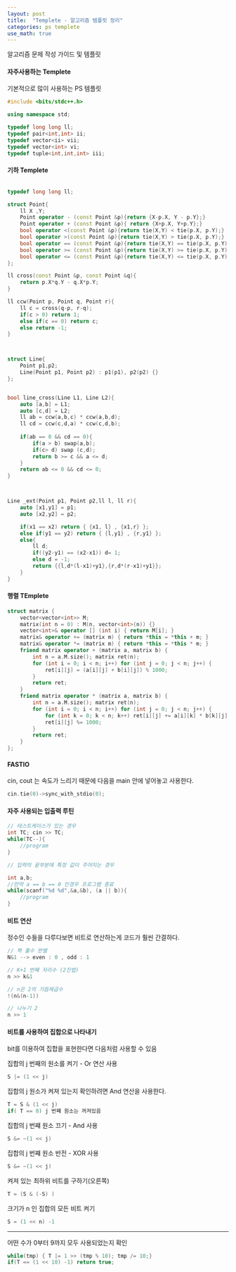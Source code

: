 ```yaml
---
layout: post
title:  "Templete - 알고리즘 템플릿 정리"
categories: ps templete
use_math: true
---
```


알고리즘 문제 작성 가이드 및 템플릿

#### 자주사용하는 Templete
기본적으로 많이 사용하는 PS 템플릿 

~~~cpp
#include <bits/stdc++.h>

using namespace std;

typedef long long ll;
typedef pair<int,int> ii;
typedef vector<ii> vii;
typedef vector<int> vi;
typedef tuple<int,int,int> iii;
~~~

#### 기하 Templete
```cpp

typedef long long ll;

struct Point{
	ll X ,Y;
	Point operator - (const Point &p){return {X-p.X, Y - p.Y};}
	Point operator + (const Point &p){ return {X+p.X, Y+p.Y};}
	bool operator <(const Point &p){return tie(X,Y) < tie(p.X, p.Y);}
	bool operator >(const Point &p){return tie(X,Y) > tie(p.X, p.Y);}
	bool operator == (const Point &p){return tie(X,Y) == tie(p.X, p.Y);}
	bool operator >= (const Point &p){return tie(X,Y) >= tie(p.X, p.Y);}
	bool operator <= (const Point &p){return tie(X,Y) <= tie(p.X, p.Y);}
};

ll cross(const Point &p, const Point &q){
    return p.X*q.Y - q.X*p.Y;
}

ll ccw(Point p, Point q, Point r){
    ll c = cross(q-p, r-q);
    if(c > 0) return 1;
    else if(c == 0) return c;
    else return -1;
}



struct Line{
	Point p1,p2;
	Line(Point p1, Point p2) : p1(p1), p2(p2) {}
};


bool line_cross(Line L1, Line L2){
	auto [a,b] = L1;
	auto [c,d] = L2;
    ll ab = ccw(a,b,c) * ccw(a,b,d);
    ll cd = ccw(c,d,a) * ccw(c,d,b);
    
    if(ab == 0 && cd == 0){
        if(a > b) swap(a,b);
        if(c> d) swap (c,d);
        return b >= c && a <= d;
    }
    return ab <= 0 && cd <= 0;
}



Line _ext(Point p1, Point p2,ll l, ll r){
	auto [x1,y1] = p1;
	auto [x2,y2] = p2;

	if(x1 == x2) return { {x1, l} , {x1,r} };
	else if(y1 == y2) return { {l,y1} , {r,y1} };
	else{
		ll d;
		if((y2-y1) == (x2-x1)) d= 1;
		else d = -1;
		return {{l,d*(l-x1)+y1},{r,d*(r-x1)+y1}};
	}
}
```

#### 행렬 TEmplete


```cpp
struct matrix {
    vector<vector<int>> M;
    matrix(int n = 0) : M(n, vector<int>(n)) {}
    vector<int>& operator [] (int i) { return M[i]; }
    matrix& operator += (matrix m) { return *this = *this + m; }
    matrix& operator *= (matrix m) { return *this = *this * m; }
    friend matrix operator + (matrix a, matrix b) {
        int n = a.M.size(); matrix ret(n);
        for (int i = 0; i < n; i++) for (int j = 0; j < n; j++) {
            ret[i][j] = (a[i][j] + b[i][j]) % 1000;
        }
        return ret;
    }
    friend matrix operator * (matrix a, matrix b) {
        int n = a.M.size(); matrix ret(n);
        for (int i = 0; i < n; i++) for (int j = 0; j < n; j++) {
            for (int k = 0; k < n; k++) ret[i][j] += a[i][k] * b[k][j];
            ret[i][j] %= 1000;
        }
        return ret;
    }
};
```


#### FASTIO
cin, cout 는 속도가 느리기 때문에 다음을 main 안에 넣어놓고 사용한다.

```cpp
cin.tie(0)->sync_with_stdio(0);
```


#### 자주 사용되는 입출력 루틴

~~~cpp
// 테스트케이스가 있는 경우
int TC; cin >> TC;
while(TC--){
    //program
}

// 입력의 끝부분에 특정 값이 주어지는 경우

int a,b;
//만약 a == b == 0 인경우 프로그램 종료
while(scanf("%d %d",&a,&b), (a || b)){
    //program
}
~~~


#### 비트 연산
정수인 수들을 다루다보면 비트로 연산하는게 코드가 훨씬 간결하다.

```cpp
// 짝 홀수 판별
N&1 --> even : 0 , odd : 1

// K+1 번째 자리수 (2진법)
n >> k&1

// n은 2의 거듭제곱수
!(n&(n-1)) 

// 나누기 2
n >> 1
```

#### 비트를 사용하여 집합으로 나타내기
bit를 이용하여 집합을 표현한다면 다음처럼 사용할 수 있음

집합의 j 번째의 원소를 켜기 - Or 연산 사용

```cpp
S |= (1 << j) 
```

집합의 j 원소가 켜져 있는지 확인하려면 And 연산을 사용한다.

```cpp
T = S & (1 << j)
if( T == 0) j 번쨰 원소는 꺼져있음
```

집합의 j 번쨰 원소 끄기 - And 사용

```cpp
S &= ~(1 << j)
```

집합의 j 번쨰 원소 반전 - XOR 사용

```cpp
S &= ~(1 << j)
```

켜져 있는 최하위 비트를 구하기(오른쪽)

```cpp
T = (S & (-S) )

```

크기가 n 인 집합의 모든 비트 켜기

```cpp
S = (1 << n) -1
```

---

어떤 수가 0부터 9까지 모두 사용되었는지 확인

```cpp
while(tmp) { T |= 1 >> (tmp % 10); tmp /= 10;}
if(T == (1 << 10) -1) return true;
```